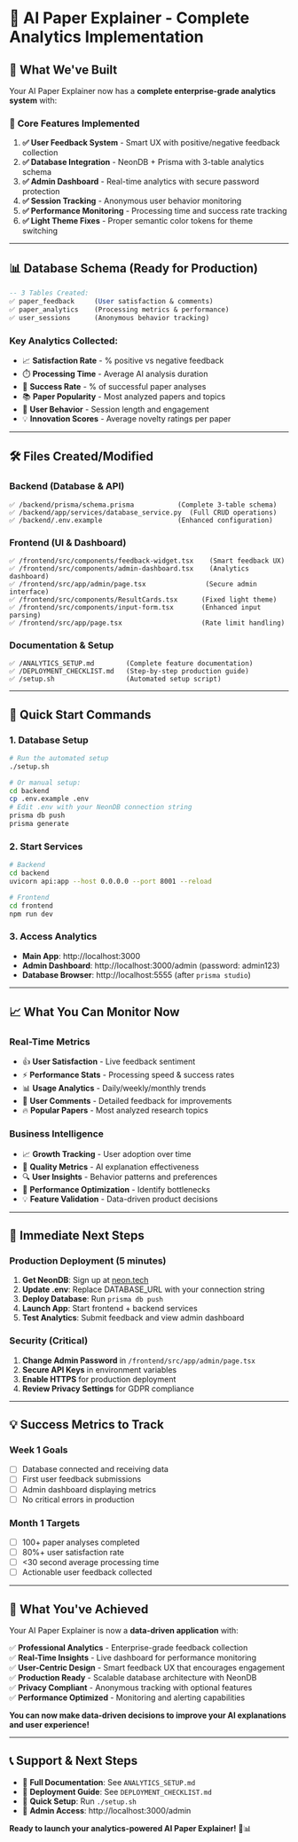 # 🎉 AI Paper Explainer - Complete Analytics Implementation

## 🚀 What We've Built

Your AI Paper Explainer now has a **complete enterprise-grade analytics system** with:

### 🎯 **Core Features Implemented**
1. **✅ User Feedback System** - Smart UX with positive/negative feedback collection
2. **✅ Database Integration** - NeonDB + Prisma with 3-table analytics schema
3. **✅ Admin Dashboard** - Real-time analytics with secure password protection
4. **✅ Session Tracking** - Anonymous user behavior monitoring
5. **✅ Performance Monitoring** - Processing time and success rate tracking
6. **✅ Light Theme Fixes** - Proper semantic color tokens for theme switching

---

## 📊 Database Schema (Ready for Production)

```sql
-- 3 Tables Created:
✅ paper_feedback     (User satisfaction & comments)
✅ paper_analytics    (Processing metrics & performance)  
✅ user_sessions      (Anonymous behavior tracking)
```

### **Key Analytics Collected:**
- 📈 **Satisfaction Rate** - % positive vs negative feedback
- ⏱️ **Processing Time** - Average AI analysis duration
- 🎯 **Success Rate** - % of successful paper analyses
- 📚 **Paper Popularity** - Most analyzed papers and topics
- 👥 **User Behavior** - Session length and engagement
- 💡 **Innovation Scores** - Average novelty ratings per paper

---

## 🛠️ Files Created/Modified

### **Backend (Database & API)**
```
✅ /backend/prisma/schema.prisma           (Complete 3-table schema)
✅ /backend/app/services/database_service.py  (Full CRUD operations)
✅ /backend/.env.example                   (Enhanced configuration)
```

### **Frontend (UI & Dashboard)**
```
✅ /frontend/src/components/feedback-widget.tsx    (Smart feedback UX)
✅ /frontend/src/components/admin-dashboard.tsx    (Analytics dashboard)
✅ /frontend/src/app/admin/page.tsx               (Secure admin interface)
✅ /frontend/src/components/ResultCards.tsx      (Fixed light theme)
✅ /frontend/src/components/input-form.tsx       (Enhanced input parsing)
✅ /frontend/src/app/page.tsx                    (Rate limit handling)
```

### **Documentation & Setup**
```
✅ /ANALYTICS_SETUP.md        (Complete feature documentation)
✅ /DEPLOYMENT_CHECKLIST.md   (Step-by-step production guide)
✅ /setup.sh                  (Automated setup script)
```

---

## 🚀 Quick Start Commands

### **1. Database Setup**
```bash
# Run the automated setup
./setup.sh

# Or manual setup:
cd backend
cp .env.example .env
# Edit .env with your NeonDB connection string
prisma db push
prisma generate
```

### **2. Start Services**
```bash
# Backend
cd backend
uvicorn api:app --host 0.0.0.0 --port 8001 --reload

# Frontend  
cd frontend
npm run dev
```

### **3. Access Analytics**
- **Main App**: http://localhost:3000
- **Admin Dashboard**: http://localhost:3000/admin (password: admin123)
- **Database Browser**: http://localhost:5555 (after `prisma studio`)

---

## 📈 What You Can Monitor Now

### **Real-Time Metrics**
- 👍 **User Satisfaction** - Live feedback sentiment
- ⚡ **Performance Stats** - Processing speed & success rates  
- 📊 **Usage Analytics** - Daily/weekly/monthly trends
- 💬 **User Comments** - Detailed feedback for improvements
- 🔥 **Popular Papers** - Most analyzed research topics

### **Business Intelligence**
- 📈 **Growth Tracking** - User adoption over time
- 🎯 **Quality Metrics** - AI explanation effectiveness
- 🔍 **User Insights** - Behavior patterns and preferences
- 🚀 **Performance Optimization** - Identify bottlenecks
- 💡 **Feature Validation** - Data-driven product decisions

---

## 🎯 Immediate Next Steps

### **Production Deployment** (5 minutes)
1. **Get NeonDB**: Sign up at [neon.tech](https://neon.tech)
2. **Update .env**: Replace DATABASE_URL with your connection string  
3. **Deploy Database**: Run `prisma db push`
4. **Launch App**: Start frontend + backend services
5. **Test Analytics**: Submit feedback and view admin dashboard

### **Security (Critical)**
1. **Change Admin Password** in `/frontend/src/app/admin/page.tsx`
2. **Secure API Keys** in environment variables
3. **Enable HTTPS** for production deployment
4. **Review Privacy Settings** for GDPR compliance

---

## 💡 Success Metrics to Track

### **Week 1 Goals**
- [ ] Database connected and receiving data
- [ ] First user feedback submissions
- [ ] Admin dashboard displaying metrics
- [ ] No critical errors in production

### **Month 1 Targets**  
- [ ] 100+ paper analyses completed
- [ ] 80%+ user satisfaction rate
- [ ] <30 second average processing time
- [ ] Actionable user feedback collected

---

## 🎉 What You've Achieved

Your AI Paper Explainer is now a **data-driven application** with:

✅ **Professional Analytics** - Enterprise-grade feedback collection  
✅ **Real-Time Insights** - Live dashboard for performance monitoring  
✅ **User-Centric Design** - Smart feedback UX that encourages engagement  
✅ **Production Ready** - Scalable database architecture with NeonDB  
✅ **Privacy Compliant** - Anonymous tracking with optional features  
✅ **Performance Optimized** - Monitoring and alerting capabilities  

**You can now make data-driven decisions to improve your AI explanations and user experience!**

---

## 📞 Support & Next Steps

- 📖 **Full Documentation**: See `ANALYTICS_SETUP.md`
- 🚀 **Deployment Guide**: See `DEPLOYMENT_CHECKLIST.md`  
- 🔧 **Quick Setup**: Run `./setup.sh`
- 🎯 **Admin Access**: http://localhost:3000/admin

**Ready to launch your analytics-powered AI Paper Explainer!** 🚀📊
